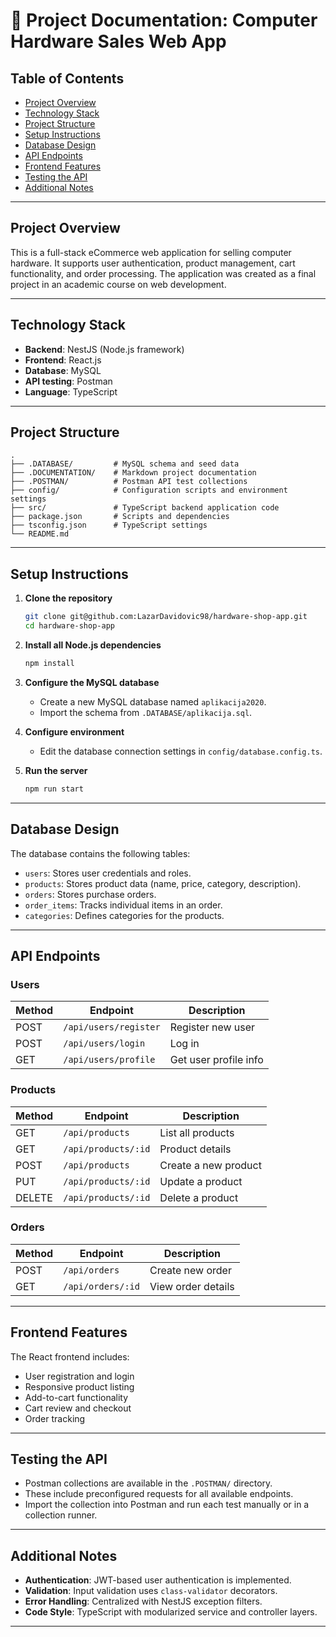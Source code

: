# 📘 Project Documentation: Computer Hardware Sales Web App

## Table of Contents

- [Project Overview](#project-overview)
- [Technology Stack](#technology-stack)
- [Project Structure](#project-structure)
- [Setup Instructions](#setup-instructions)
- [Database Design](#database-design)
- [API Endpoints](#api-endpoints)
- [Frontend Features](#frontend-features)
- [Testing the API](#testing-the-api)
- [Additional Notes](#additional-notes)

---

## Project Overview

This is a full-stack eCommerce web application for selling computer hardware. It supports user authentication, product management, cart functionality, and order processing. The application was created as a final project in an academic course on web development.

---

## Technology Stack

- **Backend**: NestJS (Node.js framework)
- **Frontend**: React.js
- **Database**: MySQL
- **API testing**: Postman
- **Language**: TypeScript

---

## Project Structure

```
.
├── .DATABASE/         # MySQL schema and seed data
├── .DOCUMENTATION/    # Markdown project documentation
├── .POSTMAN/          # Postman API test collections
├── config/            # Configuration scripts and environment settings
├── src/               # TypeScript backend application code
├── package.json       # Scripts and dependencies
├── tsconfig.json      # TypeScript settings
└── README.md
```

---

## Setup Instructions

1. **Clone the repository**
   ```bash
   git clone git@github.com:LazarDavidovic98/hardware-shop-app.git
   cd hardware-shop-app
   ```

2. **Install all Node.js dependencies**
   ```bash
   npm install
   ```

3. **Configure the MySQL database**
   - Create a new MySQL database named `aplikacija2020`.
   - Import the schema from `.DATABASE/aplikacija.sql`.

4. **Configure environment**
   - Edit the database connection settings in `config/database.config.ts`.

5. **Run the server**
   ```bash
   npm run start
   ```

---

## Database Design

The database contains the following tables:

- `users`: Stores user credentials and roles.
- `products`: Stores product data (name, price, category, description).
- `orders`: Stores purchase orders.
- `order_items`: Tracks individual items in an order.
- `categories`: Defines categories for the products.

---

## API Endpoints

### Users

| Method | Endpoint              | Description             |
|--------|-----------------------|-------------------------|
| POST   | `/api/users/register` | Register new user       |
| POST   | `/api/users/login`    | Log in                  |
| GET    | `/api/users/profile`  | Get user profile info   |

### Products

| Method | Endpoint               | Description             |
|--------|------------------------|-------------------------|
| GET    | `/api/products`        | List all products       |
| GET    | `/api/products/:id`    | Product details         |
| POST   | `/api/products`        | Create a new product    |
| PUT    | `/api/products/:id`    | Update a product        |
| DELETE | `/api/products/:id`    | Delete a product        |

### Orders

| Method | Endpoint           | Description             |
|--------|--------------------|-------------------------|
| POST   | `/api/orders`      | Create new order        |
| GET    | `/api/orders/:id`  | View order details      |

---

## Frontend Features

The React frontend includes:

- User registration and login
- Responsive product listing
- Add-to-cart functionality
- Cart review and checkout
- Order tracking

---

## Testing the API

- Postman collections are available in the `.POSTMAN/` directory.
- These include preconfigured requests for all available endpoints.
- Import the collection into Postman and run each test manually or in a collection runner.

---

## Additional Notes

- **Authentication**: JWT-based user authentication is implemented.
- **Validation**: Input validation uses `class-validator` decorators.
- **Error Handling**: Centralized with NestJS exception filters.
- **Code Style**: TypeScript with modularized service and controller layers.

---
